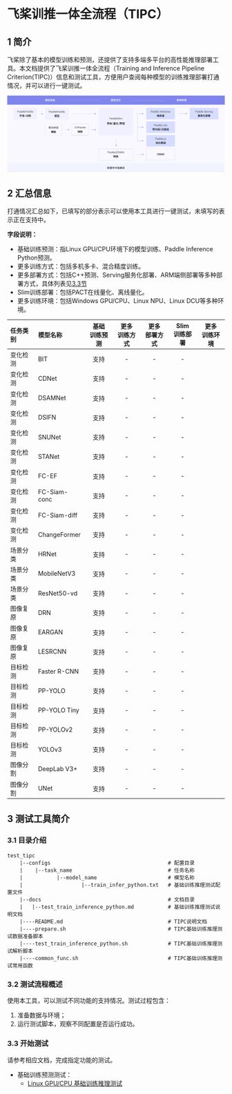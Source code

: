 # 飞桨训推一体全流程（TIPC）

## 1 简介

飞桨除了基本的模型训练和预测，还提供了支持多端多平台的高性能推理部署工具。本文档提供了飞桨训推一体全流程（Training and Inference Pipeline Criterion(TIPC)）信息和测试工具，方便用户查阅每种模型的训练推理部署打通情况，并可以进行一键测试。

<div align="center">
    <img src="docs/overview.png" width="1000">
</div>

## 2 汇总信息

打通情况汇总如下，已填写的部分表示可以使用本工具进行一键测试，未填写的表示正在支持中。

**字段说明：**
- 基础训练预测：指Linux GPU/CPU环境下的模型训练、Paddle Inference Python预测。
- 更多训练方式：包括多机多卡、混合精度训练。
- 更多部署方式：包括C++预测、Serving服务化部署、ARM端侧部署等多种部署方式，具体列表见[3.3节](#3.3)
- Slim训练部署：包括PACT在线量化、离线量化。
- 更多训练环境：包括Windows GPU/CPU、Linux NPU、Linux DCU等多种环境。


| 任务类别 | 模型名称 | 基础<br>训练预测 | 更多<br>训练方式 | 更多<br>部署方式 | Slim<br>训练部署 |  更多<br>训练环境  |
| :--- | :--- |  :----:  | :--------: |  :----:  |   :----:  |   :----:  |
| 变化检测 | BIT | 支持 | - | - | - |
| 变化检测 | CDNet | 支持 | - | - | - |
| 变化检测 | DSAMNet | 支持 | - | - | - |
| 变化检测 | DSIFN | 支持 | - | - | - |
| 变化检测 | SNUNet | 支持 | - | - | - |
| 变化检测 | STANet | 支持 | - | - | - |
| 变化检测 | FC-EF | 支持 | - | - | - |
| 变化检测 | FC-Siam-conc | 支持 | - | - | - |
| 变化检测 | FC-Siam-diff | 支持 | - | - | - |
| 变化检测 | ChangeFormer | 支持 | - | - | - |
| 场景分类 | HRNet | 支持 | - | - | - |
| 场景分类 | MobileNetV3 | 支持 | - | - | - |
| 场景分类 | ResNet50-vd | 支持 | - | - | - |
| 图像复原 | DRN | 支持 | - | - | - |
| 图像复原 | EARGAN | 支持 | - | - | - |
| 图像复原 | LESRCNN | 支持 | - | - | - |
| 目标检测 | Faster R-CNN | 支持 | - | - | - |
| 目标检测 | PP-YOLO | 支持 | - | - | - |
| 目标检测 | PP-YOLO Tiny | 支持 | - | - | - |
| 目标检测 | PP-YOLOv2 | 支持 | - | - | - |
| 目标检测 | YOLOv3 | 支持 | - | - | - |
| 图像分割 | DeepLab V3+ | 支持 | - | - | - |
| 图像分割 | UNet | 支持 | - | - | - |

## 3 测试工具简介

### 3.1 目录介绍

```
test_tipc
    |--configs                                      # 配置目录
    |    |--task_name                               # 任务名称
    |           |--model_name                       # 模型名称
    |                   |--train_infer_python.txt   # 基础训练推理测试配置文件
    |--docs                                         # 文档目录
    |   |--test_train_inference_python.md           # 基础训练推理测试说明文档
    |----README.md                                  # TIPC说明文档
    |----prepare.sh                                 # TIPC基础训练推理测试数据准备脚本
    |----test_train_inference_python.sh             # TIPC基础训练推理测试解析脚本
    |----common_func.sh                             # TIPC基础训练推理测试常用函数
```

### 3.2 测试流程概述

使用本工具，可以测试不同功能的支持情况。测试过程包含：

1. 准备数据与环境；
2. 运行测试脚本，观察不同配置是否运行成功。

<a name="3.3"></a>
### 3.3 开始测试

请参考相应文档，完成指定功能的测试。

- 基础训练预测测试：
    - [Linux GPU/CPU 基础训练推理测试](docs/test_train_inference_python.md)
